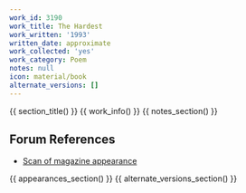```yaml
---
work_id: 3190
work_title: The Hardest
work_written: '1993'
written_date: approximate
work_collected: 'yes'
work_category: Poem
notes: null
icon: material/book
alternate_versions: []
---
```


{{ section_title() }}
{{ work_info() }}
{{ notes_section() }}
## Forum References
- [Scan of magazine appearance](https://bukowskiforum.com/threads/whoreson-dog-no-1-1993-some-notes-on-this-crap-night-into-night-the-hardest.12264/)

{{ appearances_section() }}
{{ alternate_versions_section() }}